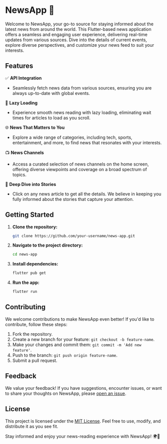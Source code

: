# NewsApp 📰

Welcome to NewsApp, your go-to source for staying informed about the latest news from around the world. This Flutter-based news application offers a seamless and engaging user experience, delivering real-time updates from various sources. Dive into the details of current events, explore diverse perspectives, and customize your news feed to suit your interests.

## Features

✅ **API Integration**
   - Seamlessly fetch news data from various sources, ensuring you are always up-to-date with global events.

🚀 **Lazy Loading**
   - Experience smooth news reading with lazy loading, eliminating wait times for articles to load as you scroll.

🌐 **News That Matters to You**
   - Explore a wide range of categories, including tech, sports, entertainment, and more, to find news that resonates with your interests.

📺 **News Channels**
   - Access a curated selection of news channels on the home screen, offering diverse viewpoints and coverage on a broad spectrum of topics.

📑 **Deep Dive into Stories**
   - Click on any news article to get all the details. We believe in keeping you fully informed about the stories that capture your attention.

## Getting Started

1. **Clone the repository:**
   ```bash
   git clone https://github.com/your-username/news-app.git
   ```

2. **Navigate to the project directory:**
   ```bash
   cd news-app
   ```

3. **Install dependencies:**
   ```bash
   flutter pub get
   ```

4. **Run the app:**
   ```bash
   flutter run
   ```

## Contributing

We welcome contributions to make NewsApp even better! If you'd like to contribute, follow these steps:

1. Fork the repository.
2. Create a new branch for your feature: `git checkout -b feature-name`.
3. Make your changes and commit them: `git commit -m 'Add new feature'`.
4. Push to the branch: `git push origin feature-name`.
5. Submit a pull request.

## Feedback

We value your feedback! If you have suggestions, encounter issues, or want to share your thoughts on NewsApp, please [open an issue](https://github.com/your-username/news-app/issues).

## License

This project is licensed under the [MIT License](LICENSE). Feel free to use, modify, and distribute it as you see fit.

Stay informed and enjoy your news-reading experience with NewsApp! 🌍📰
